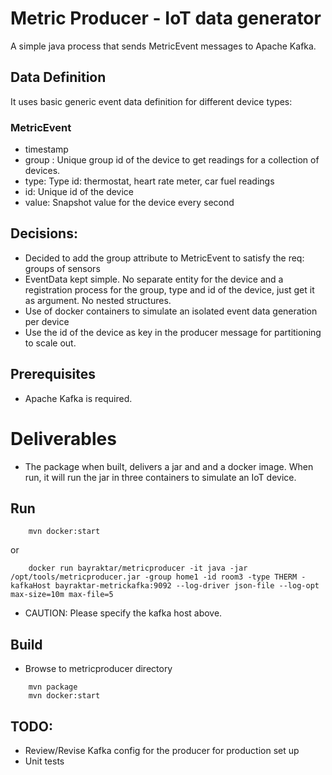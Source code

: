 # Metric Producer - IoT data generator
A simple java process that sends MetricEvent messages to Apache Kafka.

## Data Definition

It uses basic generic event data definition for different device types:

### MetricEvent
 - timestamp
 - group : Unique group id of the device to get readings for a collection of devices.
 - type: Type id: thermostat, heart rate meter, car fuel readings
 - id: Unique id of the device
 - value: Snapshot value for the device every second

## Decisions:

- Decided to add the group attribute to MetricEvent to satisfy the req: groups of sensors
- EventData kept simple. No separate entity for the device and a registration process for the group, type and id of the device, just get it as argument. No nested structures.
- Use of docker containers to simulate an isolated event data generation per device 
- Use the id of the device as key in the producer message for partitioning to scale out.

## Prerequisites
* Apache Kafka is required.

# Deliverables
* The package when built, delivers a jar and and a docker image. When run, it will run the jar in three containers to simulate an IoT device.

## Run

``` 
    mvn docker:start
```
or
```
    docker run bayraktar/metricproducer -it java -jar /opt/tools/metricproducer.jar -group home1 -id room3 -type THERM -kafkaHost bayraktar-metrickafka:9092 --log-driver json-file --log-opt max-size=10m max-file=5
```

* CAUTION: Please specify the kafka host above.

## Build
* Browse to metricproducer directory

```
    mvn package
    mvn docker:start
```
## TODO: 
* Review/Revise Kafka config for the producer for production set up
* Unit tests



